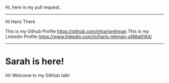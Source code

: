 Hi, here is my pull request.

---
Hi Haris There 

This is my Github Profile
https://github.com/mharisrehman
This is my Linkedin Profile
https://www.linkedin.com/in/haris-rehman-a188a6184/

---
# Sarah is here!

Hi! Welcome to my GitHub talk!
